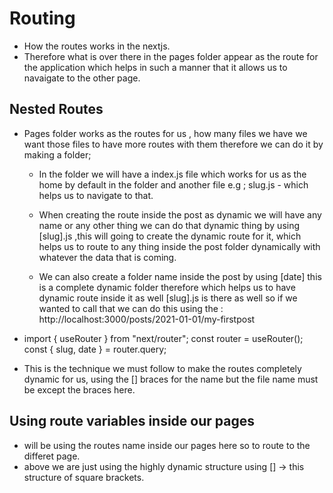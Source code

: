 # Routing

- How the routes works in the nextjs.
- Therefore what is over there in the pages folder appear as the route for the application which helps in such a manner that it allows us to navaigate to the other page.

## Nested Routes

- Pages folder works as the routes for us , how many files we have we want those files to have more routes with them therefore we can do it by making a folder;

  - In the folder we will have a index.js file which works for us as the home by default in the folder and another file e.g ; slug.js - which helps us to navigate to that.

  - When creating the route inside the post as dynamic we will have any name or any other thing we can do that dynamic thing by using [slug].js ,this will going to create the dynamic route for it, which helps us to route to any thing inside the post folder dynamically with whatever the data that is coming.

  - We can also create a folder name inside the post by using [date] this is a complete dynamic folder therefore which helps us to have dynamic route inside it as well [slug].js is there as well so if we wanted to call that we can do this using the :
    http://localhost:3000/posts/2021-01-01/my-firstpost

- import { useRouter } from "next/router";
  const router = useRouter();
  const { slug, date } = router.query;

- This is the technique we must follow to make the routes completely dynamic for us, using the [] braces for the name but the file name must be except the braces here.

## Using route variables inside our pages

- will be using the routes name inside our pages here so to route to the differet page.
- above we are just using the highly dynamic structure using [] -> this structure of square brackets.
